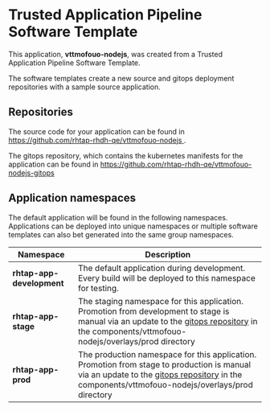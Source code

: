 # Trusted Application Pipeline Software Template

This application, **vttmofouo-nodejs**, was created from a Trusted Application Pipeline Software Template.

The software templates create a new source and gitops deployment repositories with a sample source application. 

## Repositories

The source code for your application can be found in [https://github.com/rhtap-rhdh-qe/vttmofouo-nodejs ](https://github.com/rhtap-rhdh-qe/vttmofouo-nodejs ).
 
The gitops repository, which contains the kubernetes manifests for the application can be found in 
[https://github.com/rhtap-rhdh-qe/vttmofouo-nodejs-gitops ](https://github.com/rhtap-rhdh-qe/vttmofouo-nodejs-gitops ) 

## Application namespaces 

The default application will be found in the following namespaces. Applications can be deployed into unique namespaces or multiple software templates can also bet generated into the same group namespaces.  

|  Namespace   |  Description   |  
| -------- | -------- |   
| **rhtap-app-development** | The default application during development. Every build will be deployed to this namespace for testing. | 
| **rhtap-app-stage** | The staging namespace for this application. Promotion from development to stage is manual via an update to the [gitops repository](https://github.com/rhtap-rhdh-qe/vttmofouo-nodejs-gitops ) in the components/vttmofouo-nodejs/overlays/prod directory |  
| **rhtap-app-prod** | The production namespace for this application. Promotion from stage to production is manual via an update to the [gitops repository](https://github.com/rhtap-rhdh-qe/vttmofouo-nodejs-gitops ) in the components/vttmofouo-nodejs/overlays/prod directory | 